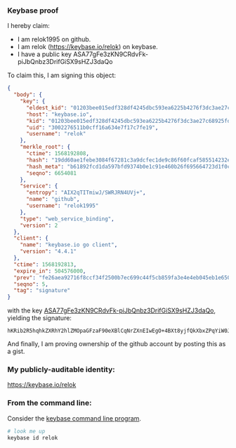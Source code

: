 ### Keybase proof

I hereby claim:

  * I am relok1995 on github.
  * I am relok (https://keybase.io/relok) on keybase.
  * I have a public key ASA77gFe3zKN9CRdvFk-piJbQnbz3DrifGiSX9sHZJ3daQo

To claim this, I am signing this object:

```json
{
  "body": {
    "key": {
      "eldest_kid": "01203bee015edf328df4245dbc593ea6225b4276f3dc3ae27c68925fdb07649ddd690a",
      "host": "keybase.io",
      "kid": "01203bee015edf328df4245dbc593ea6225b4276f3dc3ae27c68925fdb07649ddd690a",
      "uid": "3002276511b0cff16a634e7f17c7fe19",
      "username": "relok"
    },
    "merkle_root": {
      "ctime": 1568192808,
      "hash": "19dd60ae1febe3084f67281c3a9dcfec1de9c86f60fcaf585514232e8bb0978eda77349ceef7f26579605db2bd64ce2e70b159b108414de1e33103b0cc5bbf3b",
      "hash_meta": "b61892fcd1da597bfd9374b0e1c91e460b26f695664723d1f0c5e20abb46db78",
      "seqno": 6654081
    },
    "service": {
      "entropy": "AIX2qTITmiwJ/SWRJRN4UVj+",
      "name": "github",
      "username": "relok1995"
    },
    "type": "web_service_binding",
    "version": 2
  },
  "client": {
    "name": "keybase.io go client",
    "version": "4.4.1"
  },
  "ctime": 1568192813,
  "expire_in": 504576000,
  "prev": "fe26aea92716f8ccf34f2500b7ec699c44f5cb859fa3e4e4eb045eb1e6503213",
  "seqno": 5,
  "tag": "signature"
}
```

with the key [ASA77gFe3zKN9CRdvFk-piJbQnbz3DrifGiSX9sHZJ3daQo](https://keybase.io/relok), yielding the signature:

```
hKRib2R5hqhkZXRhY2hlZMOpaGFzaF90eXBlCqNrZXnEIwEgO+4BXt8yjfQkXbxZPqYiW0J289w64nxokl/bB2Sd3WkKp3BheWxvYWTESpcCBcQg/iauqScW+MzzTyUAt+xpnET1y4Wfo+Tk6wReseZQMhPEIHPed6Q1ZaQNY9IPxq/z8Ztl7YaF07kpqU7ZeFLDFwa2AgHCo3NpZ8RAIlrDzxor7WYK31Bx0A+epzwlAV/lTfm0PhJwBCzBMF/nWszdZCjRDf/GxOb8MrZbuJ/IQXEj58NXIMYVUdovDqhzaWdfdHlwZSCkaGFzaIKkdHlwZQildmFsdWXEIOGqDUoeuyuIxKcPRe5xxFYy+Y4JzibKLboG4XARugXdo3RhZ80CAqd2ZXJzaW9uAQ==

```

And finally, I am proving ownership of the github account by posting this as a gist.

### My publicly-auditable identity:

https://keybase.io/relok

### From the command line:

Consider the [keybase command line program](https://keybase.io/download).

```bash
# look me up
keybase id relok
```

